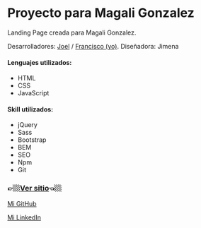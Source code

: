 # Proyecto para Magali Gonzalez
Landing Page creada para Magali Gonzalez.

Desarrolladores: [Joel](https://github.com/JoelIsaac) / [Francisco (yo)](https://github.com/franRappazzini).
Diseñadora: Jimena 

#### Lenguajes utilizados:
* HTML
* CSS
* JavaScript

#### Skill utilizados:
* jQuery
* Sass
* Bootstrap
* BEM
* SEO
* Npm
* Git




### 👉🏼[Ver sitio](https://franrappazzini.github.io/proyectoMagali/)👈🏼

[Mi GitHub](https://github.com/franRappazzini)

[Mi LinkedIn](https://www.linkedin.com/in/franciscorappazzini/)
